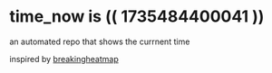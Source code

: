 # time_now is (( 1735484400041 ))

an automated repo that shows the currnent time

inspired by [breakingheatmap](https://github.com/breakingheatmap/breakingheatmap)